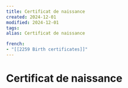 ```yaml
---
title: Certificat de naissance
created: 2024-12-01
modified: 2024-12-01
tags: 
alias: Certificat de naissance

french:
- "[[2259 Birth certificates]]"
---
```

# Certificat de naissance
